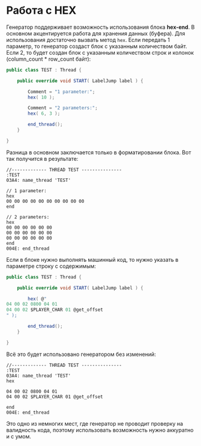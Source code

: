 # Работа с HEX

Генератор поддерживает возможность использования блока **hex-end**. В основном акцентируется работа для хранения данных (буфера). Для использования достаточно вызвать метод `hex`. Если передать 1 параметр, то генератор создаст блок с указанным количеством байт. Если 2, то будет создан блок с указанным количеством строк и колонок (column\_count \* row\_count байт):

```csharp
public class TEST : Thread {

    public override void START( LabelJump label ) {

        Comment = "1 parameter:";
        hex( 10 );

        Comment = "2 parameters:";
        hex( 6, 3 );

        end_thread();
    }

}
```

Разница в основном заключается только в форматировании блока. Вот так получится в результате:

```
//------------- THREAD TEST ---------------
:TEST
03A4: name_thread 'TEST'

// 1 parameter:
hex
00 00 00 00 00 00 00 00 00 00 
end

// 2 parameters:
hex
00 00 00 00 00 00 
00 00 00 00 00 00 
00 00 00 00 00 00 
end
004E: end_thread
```

Если в блоке нужно выполнять машинный код, то нужно указать в параметре строку с содержимым:

```csharp
public class TEST : Thread {

    public override void START( LabelJump label ) {

        hex( @"
04 00 02 0800 04 01
04 00 02 $PLAYER_CHAR 01 @get_offset
" );

        end_thread();
    }

}
```

Всё это будет использовано генератором без изменений:

```
//------------- THREAD TEST ---------------
:TEST
03A4: name_thread 'TEST'
hex

04 00 02 0800 04 01
04 00 02 $PLAYER_CHAR 01 @get_offset

end
004E: end_thread
```

Это одно из немногих мест, где генератор не проводит проверку на валидность кода, поэтому использовать возможность нужно аккуратно и с умом.
